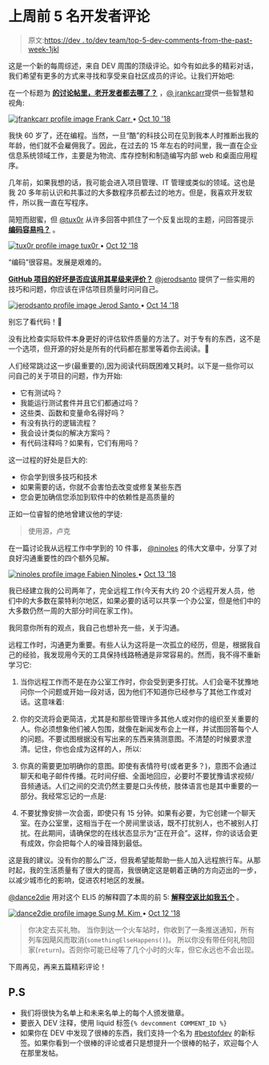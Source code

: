 # 上周前 5 名开发者评论

> 原文:[https://dev . to/dev team/top-5-dev-comments-from-the-past-week-1jkl](https://dev.to/devteam/top-5-dev-comments-from-the-past-week-1jkl)

这是一个新的每周综述，来自 DEV 周围的顶级评论。如今有如此多的精彩对话，我们希望有更多的方式来寻找和享受来自社区成员的评论。让我们开始吧:

在一个标题为 **[的讨论帖里，老开发者都去哪了？](https://dev.to/rlxdprogrammer/where-are-the-old-developers-3cca)** ，[@ jrankcarr](https://dev.to/jfrankcarr)提供一些智慧和视角:

[![jfrankcarr profile image](../Images/b913187f560690bbb2cfd519653f34c1.png) ](/jfrankcarr) [ Frank Carr ](/jfrankcarr) • [<time datetime="2018-10-10T01:58:32Z" class="date-short-year"> Oct 10 '18 </time>](https://dev.to/jfrankcarr/comment/644f) 

我快 60 岁了，还在编程。当然，一旦“酷”的科技公司在见到我本人时推断出我的年龄，他们就不会雇佣我了。因此，在过去的 15 年左右的时间里，我一直在企业信息系统领域工作，主要是为物流、库存控制和制造编写内部 web 和桌面应用程序。

几年前，如果我想的话，我可能会进入项目管理、IT 管理或类似的领域。这也是我 20 多年前认识和共事过的大多数程序员都去过的地方。但是，我喜欢开发软件，所以我一直在写程序。

简短而甜蜜，但 [@tux0r](https://dev.to/tux0r) 从许多回答中抓住了一个反复出现的主题，问回答提示 **[编码容易吗？](https://dev.to/rwoodnz/is-coding-easy--33g6)** 。

[![tux0r profile image](../Images/a4497c77ca9c9507af4e323a1e815599.png) ](/tux0r) [ tux0r ](/tux0r) • [<time datetime="2018-10-12T09:21:15Z" class="date-short-year"> Oct 12 '18 </time>](https://dev.to/tux0r/comment/65a7) 

“编码”很容易。发展是艰难的。

**[GitHub 项目的好坏是否应该用其星级来评价？](https://dev.to/robertcoopercode/should-the-quality-of-github-projects-be-evaluated-by-their-starcount-dp5)** [@jerodsanto](https://dev.to/jerodsanto) 提供了一些实用的技巧和问题，你应该在评估项目质量时问问自己。

[![jerodsanto profile image](../Images/7252f68c81fb28463ab7e1c1b84ab12e.png) ](/jerodsanto) [ Jerod Santo ](/jerodsanto) • [<time datetime="2018-10-14T11:55:13Z" class="date-short-year"> Oct 14 '18 </time>](https://dev.to/jerodsanto/comment/6661) 

别忘了看代码！💯

没有比检查实际软件本身更好的评估软件质量的方法了。对于专有的东西，这不是一个选项，但开源的好处是所有的代码都在那里等着你去阅读。🙌

人们经常跳过这一步(最重要的),因为阅读代码既困难又耗时。以下是一些你可以问自己的关于项目的问题，作为开始:

*   它有测试吗？
*   我能运行测试套件并且它们都通过吗？
*   这些类、函数和变量命名得好吗？
*   有没有执行的逻辑流程？
*   我会设计类似的解决方案吗？
*   有代码注释吗？如果有，它们有用吗？

这一过程的好处是巨大的:

*   你会学到很多技巧和技术
*   如果需要的话，你就不会害怕去改变或修复某些东西
*   您会更加确信您添加到软件中的依赖性是高质量的

正如一位睿智的绝地曾建议他的学徒:

> 使用源，卢克

在一篇讨论我从远程工作中学到的 10 件事， [@ninoles](https://dev.to/ninoles) 的伟大文章中，分享了对良好沟通重要性的四个额外见解。

[![ninoles profile image](../Images/222e23796b3045b1215a098eda43e6b9.png) ](/ninoles) [ Fabien Ninoles ](/ninoles) • [<time datetime="2018-10-13T21:16:27Z" class="date-short-year"> Oct 13 '18 </time>](https://dev.to/ninoles/comment/660h) 

我已经建立我的公司两年了，完全远程工作(今天有大约 20 个远程开发人员，他们中的大多数在蒙特利尔地区，如果必要的话可以共享一个办公室，但是他们中的大多数仍然一周的大部分时间在家工作)。

我同意你所有的观点，我自己也想补充一些，关于沟通。

远程工作时，沟通更为重要。有些人认为这将是一次孤立的经历，但是，根据我自己的经验，我发现用今天的工具保持线路畅通是非常容易的。然而，我不得不重新学习它:

1.  当你远程工作而不是在办公室工作时，你会受到更多打扰。人们会毫不犹豫地问你一个问题或开始一段对话，因为他们不知道你已经参与了其他工作或对话。这意味着:

2.  你的交流将会更简洁，尤其是和那些管理许多其他人或对你的组织至关重要的人。你必须想象他们被人包围，就像在新闻发布会上一样，并试图回答每个人的问题。不要试图根据没有写出来的东西来猜测意图。不清楚的时候要求澄清。记住，你也会成为这样的人，所以:

3.  你真的需要更加明确你的意图。即使有表情符号(或者更多？)，意图不会通过聊天和电子邮件传播。花时间仔细、全面地回应，必要时不要犹豫请求视频/音频通话。人们之间的交流仍然主要是口头传统，肢体语言也是其中重要的一部分。我经常忘记的一点是:

4.  不要犹豫安排一次会面，即使只有 15 分钟。如果有必要，为它创建一个聊天室。在办公室里，这相当于在一个房间里谈话，既不打扰别人，也不被别人打扰。在此期间，请确保您的在线状态显示为“正在开会”。这样，你的谈话会更有成效，你会把每个人的噪音降到最低。

这是我的建议。没有你的那么广泛，但我希望能帮助一些人加入远程旅行车。从那时起，我的生活质量有了很大的提高，我很确定这是朝着正确的方向迈出的一步，以减少城市化的影响，促进农村地区的发展。

[@dance2die](https://dev.to/dance2die) 用对这个 ELI5 的解释圆了本周的前 5: **[解释空返比如我五个](https://dev.to/chrisvasqm/explain-empty-returns-like-im-five-p10)** 。

[![dance2die profile image](../Images/0ee510fbd0d5195e8e16812b53490e7e.png) ](/dance2die) [ Sung M. Kim ](/dance2die) • [<time datetime="2018-10-12T03:17:30Z" class="date-short-year"> Oct 12 '18 </time>](https://dev.to/dance2die/comment/656m) 

> 你决定去买礼物。
> 当你到达一个火车站时，你收到了一条推送通知，所有列车因飓风而取消(`somethingElseHappens()`)。
> 所以你没有带任何礼物回家(`return`)。否则你可能已经等了几个小时的火车，但它永远也不会出现。

下周再见，再来五篇精彩评论！

## P.S

*   我们将很快为名单上和未来名单上的每个人颁发徽章。
*   要嵌入 DEV 注释，使用 liquid 标签`{% devcomment COMMENT_ID %}`
*   如果你在 DEV 中发现了很棒的东西，我们支持一个名为 [#bestofdev](https://dev.to/t/bestofdev) 的新标签。如果你看到一个很棒的评论或者只是想提升一个很棒的帖子，欢迎每个人在那里发帖。